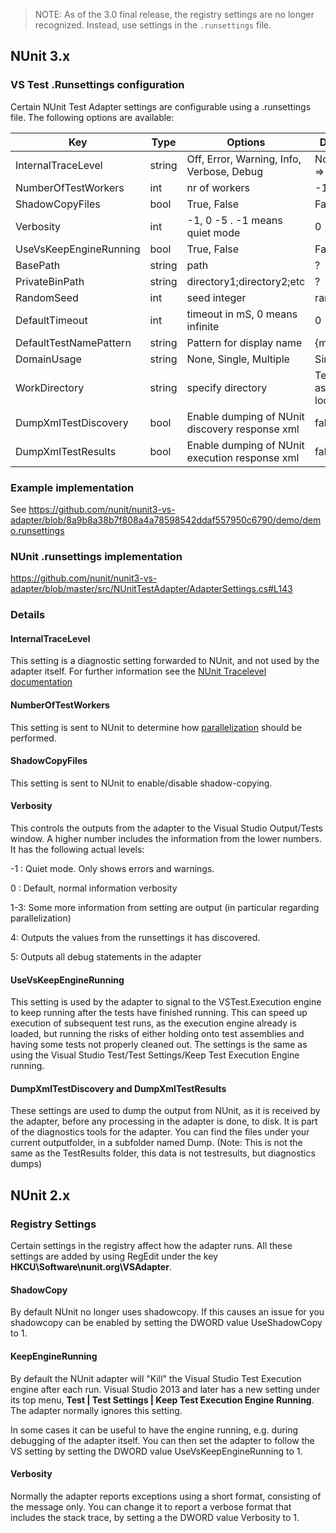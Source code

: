 > ﻿NOTE:
> As of the 3.0 final release, the registry settings are no longer recognized. Instead, use settings in the `.runsettings` file. 


## NUnit 3.x

### VS Test .Runsettings configuration
Certain NUnit Test Adapter settings are configurable using a .runsettings file. 
The following options are available:

|Key|Type|Options| Default|
|---|----|-------|--------------|
|InternalTraceLevel| string |  Off, Error, Warning, Info, Verbose,  Debug| Nothing => Off|
|NumberOfTestWorkers| int | nr of workers | -1|
|ShadowCopyFiles| bool |True, False | False|
|Verbosity| int | -1, 0 -5 . -1 means quiet mode | 0|
|UseVsKeepEngineRunning| bool | True, False| False|
|BasePath| string | path| ?|
|PrivateBinPath | string| directory1;directory2;etc |?|
|RandomSeed| int | seed integer| random|
|DefaultTimeout|int|timeout in mS, 0 means infinite|0|
|DefaultTestNamePattern|string|Pattern for display name|{m}{a}|
|DomainUsage|string| None, Single, Multiple|Single|
|WorkDirectory|string|specify directory|Test assembly location|
|DumpXmlTestDiscovery|bool|Enable dumping of NUnit discovery response xml|false|
|DumpXmlTestResults|bool|Enable dumping of NUnit execution response xml|false|






### Example implementation
See https://github.com/nunit/nunit3-vs-adapter/blob/8a9b8a38b7f808a4a78598542ddaf557950c6790/demo/demo.runsettings

### NUnit .runsettings implementation

https://github.com/nunit/nunit3-vs-adapter/blob/master/src/NUnitTestAdapter/AdapterSettings.cs#L143


### Details

#### InternalTraceLevel
This setting is a diagnostic setting forwarded to NUnit, and not used by the adapter itself.  For further information see the [NUnit Tracelevel documentation](https://github.com/nunit/docs/wiki/Internal-Trace)

#### NumberOfTestWorkers
This  setting is sent to NUnit to determine how  [parallelization](https://github.com/nunit/docs/wiki/Parallelizable-Attribute) should be performed.  

#### ShadowCopyFiles
This setting is sent to NUnit to enable/disable shadow-copying. 

#### Verbosity
This controls the outputs from the adapter to the Visual Studio Output/Tests window.
A higher number includes the information from the lower numbers.
It has the following actual levels:

-1 : Quiet mode.  Only shows errors and warnings.  

0 : Default, normal information verbosity

1-3: Some more information from setting are output (in particular regarding parallelization)

4: Outputs the values from the  runsettings it has discovered.

5: Outputs all debug statements in the adapter



#### UseVsKeepEngineRunning
This setting is used by the adapter to signal to the VSTest.Execution engine to keep running after the tests have finished running.  This can speed up execution of subsequent test runs, as the execution engine already is loaded, but running the risks of either holding onto test assemblies and having some tests not properly cleaned out.   The settings is the same as using the Visual Studio  Test/Test Settings/Keep Test Execution Engine running. 

#### DumpXmlTestDiscovery and DumpXmlTestResults
These settings are used to dump the output from NUnit, as it is received by the adapter, before any processing in the adapter is done, to disk.  It is part of the diagnostics tools for the adapter. 
You can find the files under your current outputfolder, in a subfolder named Dump. 
(Note: This is not the same as the TestResults folder, this data is not testresults, but diagnostics dumps)


## NUnit 2.x


### Registry Settings 

Certain settings in the registry affect how the adapter runs. All these settings are added by using RegEdit under the key **HKCU\Software\nunit.org\VSAdapter**.

#### ShadowCopy

By default NUnit no longer uses shadowcopy. If this causes an issue for you shadowcopy can be enabled by setting the DWORD value UseShadowCopy to 1.   
  
#### KeepEngineRunning

By default the NUnit adapter will "Kill" the Visual Studio Test Execution engine after each run. Visual Studio 2013 and later has a new setting under its top menu, **Test | Test Settings | Keep Test Execution Engine Running**. The adapter normally ignores this setting.

In some cases it can be useful to have the engine running, e.g. during debugging of the adapter itself. You can then set the adapter to follow the VS setting by setting the DWORD value UseVsKeepEngineRunning to 1.

#### Verbosity

Normally the adapter reports exceptions using a short format, consisting of the message only. You can change it to report a verbose format that includes the stack trace, by setting a the DWORD value Verbosity to 1.




